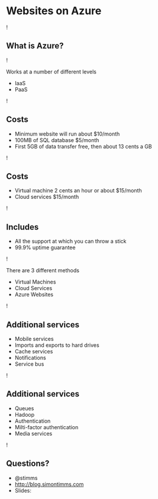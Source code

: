Websites on Azure 
===========================

!

## What is Azure?

!

Works at a number of different levels

 - IaaS
 - PaaS

!

## Costs

- Minimum website will run about $10/month
- 100MB of SQL database $5/month
- First 5GB of data transfer free, then about 13 cents a GB

!

## Costs

- Virtual machine 2 cents an hour or about $15/month
- Cloud services $15/month

!

## Includes 

- All the support at which you can throw a stick
- 99.9% uptime guarantee

!

There are 3 different methods 

 - Virtual Machines
 - Cloud Services
 - Azure Websites

!

## Additional services

 - Mobile services
 - Imports and exports to hard drives
 - Cache services
 - Notifications
 - Service bus

!

## Additional services

 - Queues
 - Hadoop
 - Authentication
 - Milti-factor authentication
 - Media services

 !

 ## Questions?

 - @stimms
 - http://blog.simontimms.com
 - Slides: 

